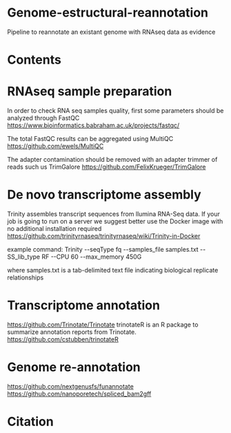 # Genome-estructural-reannotation
Pipeline to reannotate an existant genome with RNAseq data as evidence

# Contents
# RNAseq sample preparation

In order to check RNA seq samples quality, first some parameters should be analyzed through FastQC
https://www.bioinformatics.babraham.ac.uk/projects/fastqc/

The total FastQC results can be aggregated using MultiQC
https://github.com/ewels/MultiQC

The adapter contamination should be removed with an adapter trimmer of reads such us TrimGalore
https://github.com/FelixKrueger/TrimGalore

# De novo transcriptome assembly
Trinity assembles transcript sequences from llumina RNA-Seq data. If your job is going to run on a server we suggest better use the Docker image with no additional installation required
https://github.com/trinityrnaseq/trinityrnaseq/wiki/Trinity-in-Docker

example command: 
Trinity --seqType fq --samples_file samples.txt --SS_lib_type RF --CPU 60 --max_memory 450G

where samples.txt is a tab-delimited text file indicating biological replicate relationships

# Transcriptome annotation
https://github.com/Trinotate/Trinotate
trinotateR is an R package to summarize annotation reports from Trinotate.
https://github.com/cstubben/trinotateR


# Genome re-annotation
https://github.com/nextgenusfs/funannotate
https://github.com/nanoporetech/spliced_bam2gff
# Citation 
